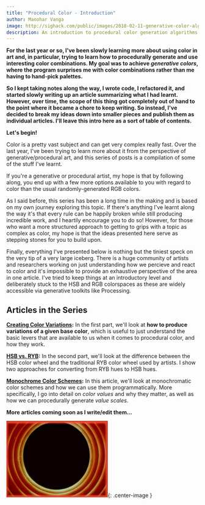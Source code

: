 ```yaml
---
title: "Procedural Color - Introduction"
author: Manohar Vanga
image: http://sighack.com/public/images/2018-02-11-generative-color-algorithms/sb1.png
description: An introduction to procedural color generation algorithms for generative art.
---
```


**For the last year or so, I've been slowly learning more about using color
in art and, in particular, trying to learn how to procedurally generate
and use interesting color combinations. My goal was to achieve _generative
colors_, where the program surprises me with color combinations rather than
me having to hand-pick palettes.**

**So I kept taking notes along the way,
I wrote code, I refactored it, and started slowly writing up an article summarizing
what I had learnt.
However, over time, the scope of this thing got completely out of hand to
the point where it became a chore to keep writing. So instead, I've decided
to break my ideas down into smaller pieces and publish them as individual
articles. I'll leave this intro here as a sort of table of contents.**

**Let's begin!**


Color is a pretty vast subject and can get very complex really fast. Over the
last year, I've been trying to learn more about it from the perspective of
generative/procedural art, and this series of posts is a compilation of some
of the stuff I've learnt.

If you're a generative or procedural artist, my hope is that by following along,
you end up with a few more options available to you with regard to color than the
usual randomly-generated RGB colors.

As I said before, this series has been a long time in the making and is based
on my own journey exploring this topic. If there's anything I've learnt along
the way it's that every rule can be happily broken while still producing
incredible work, and I heartily encourage you to do so! However, for those who
want a more structured approach to getting to grips with a topic as complex as
color, my hope is that the ideas presented here serve as stepping stones for
you to build upon.

Finally, everything I've presented below is nothing but the tiniest speck on the very
tip of a very large iceberg. There is a huge community of artists and researchers
working on just understanding how we percieve and react to color and it's impossible
to provide an exhaustive perspective of the area in one article. I've tried to
keep things at an introductory level and deliberately stuck to the HSB and RGB
colorspaces as these are widely accessible via generative toolkits like Processing.

## Articles in the Series

**[Creating Color Variations](procedural-color-algorithms-color-variations):**
In the first part, we'll look at **how to produce variations of a given base
color**, which is useful to just understand the basic levers that are
available to us when it comes to procedural color, and how they work.

**[HSB vs. RYB](procedural-color-algorithms-hsb-vs-ryb):**
In the second part, we'll look at the difference between the HSB color wheel and
the traditional RYB color wheel used by artists. I show two approaches for
converting from RYB hues to HSB hues.

**[Monochrome Color Schemes](procedural-color-algorithms-monochromatic-color-scheme):**
In this article, we'll look at monochromatic color schemes and how we can use
them programmatically. More specifically, I go into detail on _color values_
and why they matter, as well as how we can procedurally generate _value scales_.

**More articles coming soon as I write/edit them...**

![](/public/images/end.gif){: .center-image }
